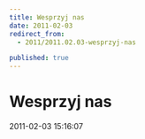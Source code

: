 ```yaml
---
title: Wesprzyj nas
date: 2011-02-03
redirect_from: 
  - 2011/2011.02.03-wesprzyj-nas

published: true
---
```




# Wesprzyj nas

<time>2011-02-03 15:16:07</time>




<!--{{json:{"created_date":"2011-02-03 15:16:07","publish_down":"0000-00-00 00:00:00","id":"83"}}}-->